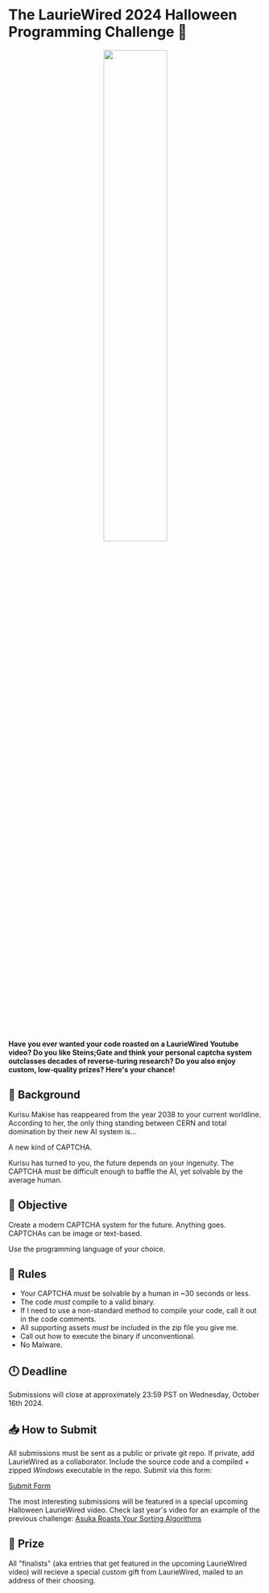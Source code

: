 # The LaurieWired 2024 Halloween Programming Challenge 🎃

<p align="center" width="100%"><img src="https://github.com/user-attachments/assets/39347b76-7035-42eb-b843-660102456daf" width="50%" align="center"/></p>

**Have you ever wanted your code roasted on a LaurieWired Youtube video?  Do you like Steins;Gate and think your personal captcha system outclasses decades of reverse-turing research? Do you also enjoy custom, low-quality prizes?  Here's your chance!**

## 🔮 Background

Kurisu Makise has reappeared from the year 2038 to your current worldline.  According to her, the only thing standing between CERN and total domination by their new AI system is...

A new kind of CAPTCHA.

Kurisu has turned to you, the future depends on your ingenuity.  The CAPTCHA must be difficult enough to baffle the AI, yet solvable by the average human.


## 🎯 Objective
Create a modern CAPTCHA system for the future.  Anything goes.  CAPTCHAs can be image or text-based.

Use the programming language of your choice.

## 📜 Rules
- Your CAPTCHA *must* be solvable by a human in ~30 seconds or less.
- The code *must* compile to a valid binary.
- If I need to use a non-standard method to compile your code, call it out in the code comments.
- All supporting assets *must* be included in the zip file you give me.
- Call out how to execute the binary if unconventional.
- No Malware.


## 🕛 Deadline
Submissions will close at approximately 23:59 PST on Wednesday, October 16th 2024.

## 📥 How to Submit

All submissions must be sent as a public or private git repo.  If private, add LaurieWired as a collaborator.  Include the source code and a compiled + zipped *Windows* executable in the repo.  Submit via this form:

[Submit Form](https://forms.gle/nTY42PXvMxQtj1TCA)

The most interesting submissions will be featured in a special upcoming Halloween LaurieWired video.  Check last year's video for an example of the previous challenge: [Asuka Roasts Your Sorting Algorithms](https://www.youtube.com/watch?v=u0aoByec99Q)

## 🎁 Prize
All "finalists" (aka entries that get featured in the upcoming LaurieWired video) will recieve a special custom gift from LaurieWired, mailed to an address of their choosing.
